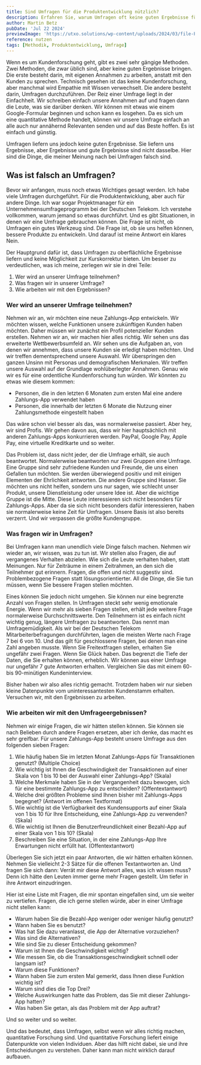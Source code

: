 ```yaml
---
title: Sind Umfragen für die Produktentwicklung nützlich?
description: Erfahren Sie, warum Umfragen oft keine guten Ergebnisse für die Produktentwicklung liefern und welche Fallstricke es gibt. Entdecken Sie alternative Ansätze, um tiefere Einblicke in die Bedürfnisse Ihrer Kunden zu gewinnen.
author: Martin Betz
pubDate: 'Jul 22 2024'
previewImage: 'https://utxo.solutions/wp-content/uploads/2024/03/file-P4dgqFTRcab0QLDZSlEARYED-1.jpg'
reference: nutzen
tags: [Methodik, Produktentwicklung, Umfrage]
---
```


Wenn es um Kundenforschung geht, gibt es zwei sehr gängige Methoden. Zwei Methoden, die zwar üblich sind, aber keine guten Ergebnisse bringen. Die erste besteht darin, mit eigenen Annahmen zu arbeiten, anstatt mit den Kunden zu sprechen. Technisch gesehen ist das keine Kundenforschung, aber manchmal wird Empathie mit Wissen verwechselt. Die andere besteht darin, Umfragen durchzuführen. Der Reiz einer Umfrage liegt in der Einfachheit. Wir schreiben einfach unsere Annahmen auf und fragen dann die Leute, was sie darüber denken. Wir können mit etwas wie einem Google-Formular beginnen und schon kann es losgehen. Da es sich um eine quantitative Methode handelt, können wir unsere Umfrage einfach an alle auch nur annähernd Relevanten senden und auf das Beste hoffen. Es ist einfach und günstig.

Umfragen liefern uns jedoch keine guten Ergebnisse. Sie liefern uns Ergebnisse, aber Ergebnisse und gute Ergebnisse sind nicht dasselbe. Hier sind die Dinge, die meiner Meinung nach bei Umfragen falsch sind.

## Was ist falsch an Umfragen?

Bevor wir anfangen, muss noch etwas Wichtiges gesagt werden. Ich habe viele Umfragen durchgeführt. Für die Produktentwicklung, aber auch für andere Dinge. Ich war sogar Projektmanager für ein Unternehmensumfrageprogramm bei der Deutschen Telekom. Ich verstehe vollkommen, warum jemand so etwas durchführt. Und es gibt Situationen, in denen wir eine Umfrage gebrauchen können. Die Frage ist nicht, ob Umfragen ein gutes Werkzeug sind. Die Frage ist, ob sie uns helfen können, bessere Produkte zu entwickeln. Und darauf ist meine Antwort ein klares Nein.

Der Hauptgrund dafür ist, dass Umfragen zu oberflächliche Ergebnisse liefern und keine Möglichkeit zur Kurskorrektur bieten. Um besser zu verdeutlichen, was ich meine, zerlegen wir sie in drei Teile:

1. Wer wird an unserer Umfrage teilnehmen?
2. Was fragen wir in unserer Umfrage?
3. Wie arbeiten wir mit den Ergebnissen?

### Wer wird an unserer Umfrage teilnehmen?

Nehmen wir an, wir möchten eine neue Zahlungs-App entwickeln. Wir möchten wissen, welche Funktionen unsere zukünftigen Kunden haben möchten. Daher müssen wir zunächst ein Profil potenzieller Kunden erstellen. Nehmen wir an, wir machen hier alles richtig. Wir sehen uns das erweiterte Wettbewerbsumfeld an. Wir sehen uns die Aufgaben an, von denen wir annehmen, dass unsere Kunden sie erledigt haben möchten. Und wir treffen dementsprechend unsere Auswahl. Wir überspringen den ganzen Unsinn mit Personas und demografischen Merkmalen. Wir treffen unsere Auswahl auf der Grundlage wohlüberlegter Annahmen. Genau wie wir es für eine ordentliche Kundenforschung tun würden. Wir könnten zu etwas wie diesem kommen:

- Personen, die in den letzten 6 Monaten zum ersten Mal eine andere Zahlungs-App verwendet haben
- Personen, die innerhalb der letzten 6 Monate die Nutzung einer Zahlungsmethode eingestellt haben

Das wäre schon viel besser als das, was normalerweise passiert. Aber hey, wir sind Profis. Wir gehen davon aus, dass wir hier hauptsächlich mit anderen Zahlungs-Apps konkurrieren werden. PayPal, Google Pay, Apple Pay, eine virtuelle Kreditkarte und so weiter.

Das Problem ist, dass nicht jeder, der die Umfrage erhält, sie auch beantwortet. Normalerweise beantworten nur zwei Gruppen eine Umfrage. Eine Gruppe sind sehr zufriedene Kunden und Freunde, die uns einen Gefallen tun möchten. Sie werden überwiegend positiv und mit einigen Elementen der Ehrlichkeit antworten. Die andere Gruppe sind Hasser. Sie möchten uns nicht helfen, sondern uns nur sagen, wie schlecht unser Produkt, unsere Dienstleistung oder unsere Idee ist. Aber die wichtige Gruppe ist die Mitte. Diese Leute interessieren sich nicht besonders für Zahlungs-Apps. Aber da sie sich nicht besonders dafür interessieren, haben sie normalerweise keine Zeit für Umfragen. Unsere Basis ist also bereits verzerrt. Und wir verpassen die größte Kundengruppe.

### Was fragen wir in Umfragen?

Bei Umfragen kann man unendlich viele Dinge falsch machen. Nehmen wir wieder an, wir wissen, was zu tun ist. Wir stellen also Fragen, die auf vergangenes Verhalten abzielen. Wie sich die Leute verhalten haben, statt Meinungen. Nur für Zeiträume in einem Zeitrahmen, an den sich die Teilnehmer gut erinnern. Fragen, die offen und nicht suggestiv sind. Problembezogene Fragen statt lösungsorientierter. All die Dinge, die Sie tun müssen, wenn Sie bessere Fragen stellen möchten.

Eines können Sie jedoch nicht umgehen. Sie können nur eine begrenzte Anzahl von Fragen stellen. In Umfragen steckt sehr wenig emotionale Energie. Wenn wir mehr als sieben Fragen stellen, erhält jede weitere Frage normalerweise Durchschnittswerte. Den Teilnehmern ist es einfach nicht wichtig genug, längere Umfragen zu beantworten. Das nennt man Umfragemüdigkeit. Als wir bei der Deutschen Telekom Mitarbeiterbefragungen durchführten, lagen die meisten Werte nach Frage 7 bei 6 von 10. Und das gilt für geschlossene Fragen, bei denen man eine Zahl angeben musste. Wenn Sie Freitextfragen stellen, erhalten Sie ungefähr zwei Fragen. Wenn Sie Glück haben. Das begrenzt die Tiefe der Daten, die Sie erhalten können, erheblich. Wir können aus einer Umfrage nur ungefähr 7 gute Antworten erhalten. Vergleichen Sie das mit einem 60- bis 90-minütigen Kundeninterview.

Bisher haben wir also alles richtig gemacht. Trotzdem haben wir nur sieben kleine Datenpunkte vom uninteressantesten Kundenstamm erhalten. Versuchen wir, mit den Ergebnissen zu arbeiten.

### Wie arbeiten wir mit den Umfrageergebnissen?

Nehmen wir einige Fragen, die wir hätten stellen können. Sie können sie nach Belieben durch andere Fragen ersetzen, aber ich denke, das macht es sehr greifbar. Für unsere Zahlungs-App besteht unsere Umfrage aus den folgenden sieben Fragen:

1. Wie häufig haben Sie im letzten Monat Zahlungs-Apps für Transaktionen genutzt? (Multiple Choice)
2. Wie wichtig ist Ihnen die Geschwindigkeit der Transaktionen auf einer Skala von 1 bis 10 bei der Auswahl einer Zahlungs-App? (Skala)
3. Welche Merkmale haben Sie in der Vergangenheit dazu bewogen, sich für eine bestimmte Zahlungs-App zu entscheiden? (Offentextantwort)
4. Welche drei größten Probleme sind Ihnen bisher mit Zahlungs-Apps begegnet? (Antwort im offenen Textformat)
5. Wie wichtig ist die Verfügbarkeit des Kundensupports auf einer Skala von 1 bis 10 für Ihre Entscheidung, eine Zahlungs-App zu verwenden? (Skala)
6. Wie wichtig ist Ihnen die Benutzerfreundlichkeit einer Bezahl-App auf einer Skala von 1 bis 10? (Skala)
7. Beschreiben Sie eine Situation, in der eine Zahlungs-App Ihre Erwartungen nicht erfüllt hat. (Offentextantwort)

Überlegen Sie sich jetzt ein paar Antworten, die wir hätten erhalten können. Nehmen Sie vielleicht 2-3 Sätze für die offenen Textantworten an. Und fragen Sie sich dann: Verrät mir diese Antwort alles, was ich wissen muss? Denn ich hätte den Leuten immer gerne mehr Fragen gestellt. Um tiefer in ihre Antwort einzudringen.

Hier ist eine Liste mit Fragen, die mir spontan eingefallen sind, um sie weiter zu vertiefen. Fragen, die ich gerne stellen würde, aber in einer Umfrage nicht stellen kann:

- Warum haben Sie die Bezahl-App weniger oder weniger häufig genutzt?
- Wann haben Sie es benutzt?
- Was hat Sie dazu veranlasst, die App der Alternative vorzuziehen?
- Was sind die Alternativen?
- Wie sind Sie zu dieser Entscheidung gekommen?
- Warum ist Ihnen die Geschwindigkeit wichtig?
- Wie messen Sie, ob die Transaktionsgeschwindigkeit schnell oder langsam ist?
- Warum diese Funktionen?
- Wann haben Sie zum ersten Mal gemerkt, dass Ihnen diese Funktion wichtig ist?
- Warum sind dies die Top Drei?
- Welche Auswirkungen hatte das Problem, das Sie mit dieser Zahlungs-App hatten?
- Was haben Sie getan, als das Problem mit der App auftrat?

Und so weiter und so weiter.

Und das bedeutet, dass Umfragen, selbst wenn wir alles richtig machen, quantitative Forschung sind. Und quantitative Forschung liefert einige Datenpunkte von vielen Individuen. Aber das hilft nicht dabei, sie und ihre Entscheidungen zu verstehen. Daher kann man nicht wirklich darauf aufbauen.
